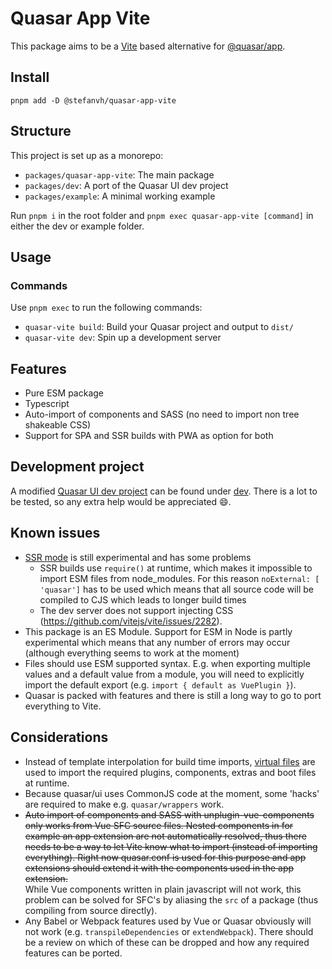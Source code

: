 # Quasar App Vite

This package aims to be a [Vite](https://vitejs.dev) based alternative for [@quasar/app](https://github.com/quasarframework/quasar/tree/dev/app).

## Install
```
pnpm add -D @stefanvh/quasar-app-vite
```

## Structure
This project is set up as a monorepo:
- `packages/quasar-app-vite`: The main package
- `packages/dev`: A port of the Quasar UI dev project
- `packages/example`: A minimal working example

Run `pnpm i` in the root folder and `pnpm exec quasar-app-vite [command]` in either the dev or example folder.

## Usage
### Commands
Use `pnpm exec` to run the following commands:

- `quasar-vite build`: Build your Quasar project and output to `dist/`
- `quasar-vite dev`: Spin up a development server

## Features
- Pure ESM package
- Typescript
- Auto-import of components and SASS (no need to import non tree shakeable CSS)
- Support for SPA and SSR builds with PWA as option for both

## Development project
A modified [Quasar UI dev project](https://github.com/quasarframework/quasar/tree/dev/ui/dev) can be found under [dev](./dev). There is a lot to be tested, so any extra help would be appreciated :smile:.

## Known issues
- [SSR mode](https://vitejs.dev/guide/ssr.html) is still experimental and has some problems
  - SSR builds use `require()` at runtime, which makes it impossible to import ESM files from node_modules. For this reason `noExternal: [ 'quasar']` has to be used which means that all source code will be compiled to CJS which leads to longer build times
  - The dev server does not support injecting CSS (https://github.com/vitejs/vite/issues/2282).
- This package is an ES Module. Support for ESM in Node is partly experimental which means that any number of errors may occur (although everything seems to work at the moment)
- Files should use ESM supported syntax. E.g. when exporting multiple values and a default value from a module, you will need to explicitly import the default export (e.g. `import { default as VuePlugin }`). 
- Quasar is packed with features and there is still a long way to go to port everything to Vite.

## Considerations
- Instead of template interpolation for build time imports, [virtual files](https://vitejs.dev/guide/api-plugin.html#importing-a-virtual-file) are used to import the required plugins, components, extras and boot files at runtime.
- Because quasar/ui uses CommonJS code at the moment, some 'hacks' are required to make e.g. `quasar/wrappers` work.
- ~~Auto import of components and SASS with unplugin-vue-components only works from Vue SFC source files. Nested components in for example an app extension are not automatically resolved, thus there needs to be a way to let Vite know what to import (instead of importing everything). Right now quasar.conf is used for this purpose and app extensions should extend it with the components used in the app extension.~~<br />
While Vue components written in plain javascript will not work, this problem can be solved for SFC's by aliasing the `src` of a package (thus compiling from source directly).
- Any Babel or Webpack features used by Vue or Quasar obviously will not work (e.g. `transpileDependencies` or `extendWebpack`). There should be a review on which of these can be dropped and how any required features can be ported.